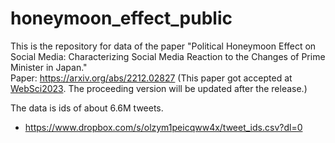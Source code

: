 # honeymoon_effect_public
This is the repository for data of the paper "Political Honeymoon Effect on Social Media: Characterizing Social Media Reaction to the Changes of Prime Minister in Japan."  
Paper: https://arxiv.org/abs/2212.02827 (This paper got accepted at [WebSci2023](https://websci23.webscience.org/). The proceeding version will be updated after the release.)

The data is ids of about 6.6M tweets.  
- https://www.dropbox.com/s/olzym1peicqww4x/tweet_ids.csv?dl=0
